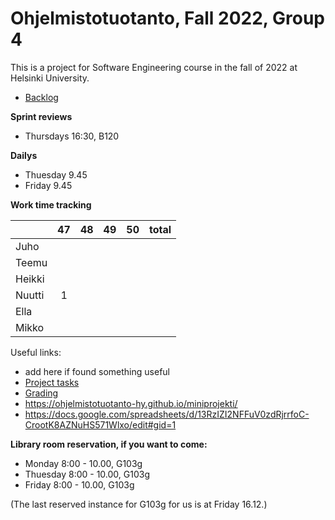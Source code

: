 # Ohjelmistotuotanto, Fall 2022, Group 4

This is a project for Software Engineering course in the fall of 2022 at Helsinki University.

* [Backlog](https://docs.google.com/spreadsheets/d/1p1A37PK2yHurjrkDhkwlJjbcCk2LaQK1XVaVGVVQgHk/edit?usp=sharing)


__Sprint reviews__
* Thursdays 16:30, B120

__Dailys__
* Thuesday 9.45
* Friday 9.45


__Work time tracking__

|         | 47 | 48 | 49 | 50 | total |
|---------|:--:|:--:|:--:|:--:|------:|
|Juho     |    |    |    |    |       |
|Teemu    |    |    |    |    |       |
|Heikki   |    |    |    |    |       |
|Nuutti   | 1  |    |    |    |       |
|Ella     |    |    |    |    |       |
|Mikko    |    |    |    |    |       |

Useful links:
 * add here if found something useful
 * [Project tasks](https://ohjelmistotuotanto-hy.github.io/speksi/)
 * [Grading](https://ohjelmistotuotanto-hy.github.io/miniprojektin_arvosteluperusteet/)
 * https://ohjelmistotuotanto-hy.github.io/miniprojekti/
 * https://docs.google.com/spreadsheets/d/13RzIZI2NFFuV0zdRjrrfoC-CrootK8AZNuHS571Wlxo/edit#gid=1


__Library room reservation, if you want to come:__
* Monday  8:00 - 10.00, G103g
* Thuesday 8:00 - 10.00, G103g
* Friday 8:00 - 10.00, G103g

(The last reserved instance for G103g for us is at Friday 16.12.)
